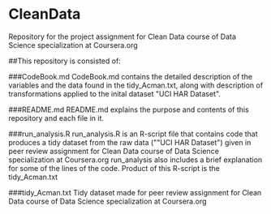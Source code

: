 # CleanData
Repository for the project assignment for Clean Data course of Data Science specialization at Coursera.org

##This repository is consisted of:

###CodeBook.md
CodeBook.md contains the detailed description of the variables and the data found in the tidy_Acman.txt, along with description of transformations applied to the inital dataset "UCI HAR Dataset".

###README.md
README.md explains the purpose and contents of this repository and each file 
in it.

###run_analysis.R
run_analysis.R is an R-script file that contains code that produces a tidy 
dataset from the raw data (""UCI HAR Dataset") given in peer review assignment
for Clean Data course of Data Science specialization at Coursera.org
run_analysis also includes a brief explanation for some of the lines of the code.
Product of this R-script is the tidy_Acman.txt

###tidy_Acman.txt
Tidy dataset made for peer review assignment for Clean Data course of Data 
Science specialization at Coursera.org

